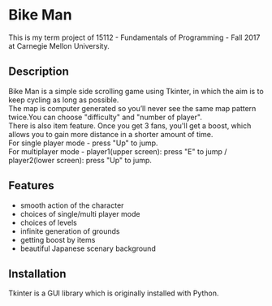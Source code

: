 # Bike Man

This is my term project of 15112 - Fundamentals of Programming -  Fall 2017 at Carnegie Mellon University.


## Description

Bike Man is a simple side scrolling game using Tkinter, in which the aim is to keep cycling as long as possible.  
The map is computer generated so you’ll never see the same map pattern twice.You can choose "difficulty" and "number of player".  
There is also item feature. Once you get 3 fans, you'll get a boost, which allows you to gain more distance in a shorter amount of time.  
For single player mode -  press "Up" to jump.  
For multiplayer mode -  player1(upper screen):  press "E" to jump /  player2(lower screen): press "Up" to jump.  

## Features

- smooth action of the character
- choices of single/multi player mode
- choices of levels
- infinite generation of grounds
- getting boost by items
- beautiful Japanese scenary background 

## Installation

Tkinter is a GUI library which is originally installed with Python.
